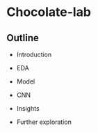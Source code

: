 # Chocolate-lab

## Outline

- Introduction

- EDA

- Model

- CNN

- Insights

- Further exploration
